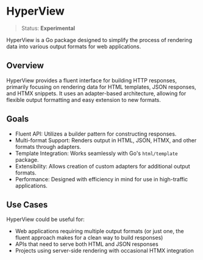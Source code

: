 # HyperView

> Status: **Experimental**

HyperView is a Go package designed to simplify the process of rendering data into various output formats for web applications. 

## Overview

HyperView provides a fluent interface for building HTTP responses, primarily focusing on rendering data for HTML templates, JSON responses, and HTMX snippets. It uses an adapter-based architecture, allowing for flexible output formatting and easy extension to new formats.

## Goals

- Fluent API: Utilizes a builder pattern for constructing responses.
- Multi-format Support: Renders output in HTML, JSON, HTMX, and other formats through adapters.
- Template Integration: Works seamlessly with Go's `html/template` package.
- Extensibility: Allows creation of custom adapters for additional output formats.
- Performance: Designed with efficiency in mind for use in high-traffic applications.

## Use Cases

HyperView could be useful for:

- Web applications requiring multiple output formats (or just one, the fluent approach makes for a clean way to build responses)
- APIs that need to serve both HTML and JSON responses
- Projects using server-side rendering with occasional HTMX integration
